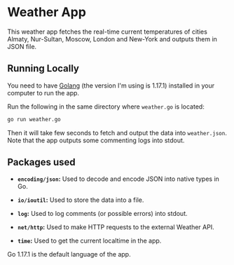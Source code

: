# Weather App

This weather app fetches the real-time current temperatures of cities Almaty, Nur-Sultan, Moscow, London and New-York and outputs them in JSON file.

## Running Locally

You need to have [Golang](https://golang.org/) (the version I'm using is 1.17.1) installed in your computer to run the app.

Run the following in the same directory where `weather.go` is located:

```sh
go run weather.go
```

Then it will take few seconds to fetch and output the data into `weather.json`. Note that the app outputs some commenting logs into stdout. 

## Packages used

- **`encoding/json`:** Used to decode and encode JSON into native types in Go.

- **`io/ioutil`:** Used to store the data into a file.

- **`log`:** Used to log comments (or possible errors) into stdout.

- **`net/http`:** Used to make HTTP requests to the external Weather API.

- **`time`:** Used to get the current localtime in the app.

Go 1.17.1 is the default language of the app.
